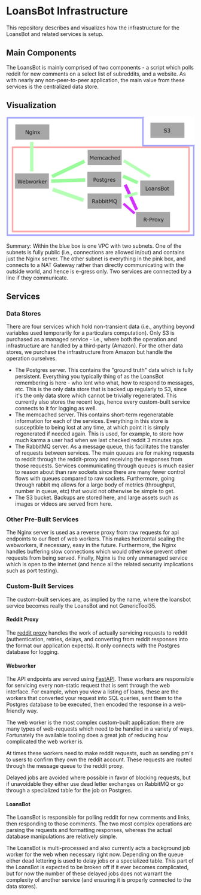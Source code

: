 # LoansBot Infrastructure

This repository describes and visualizes how the infrastructure for the
LoansBot and related services is setup.

## Main Components

The LoansBot is mainly comprised of two components - a script which polls
reddit for new comments on a select list of subreddits, and a website. As with
nearly any non-peer-to-peer application, the main value from these services is
the centralized data store.

## Visualization

![overview](overview.png)

Summary: Within the blue box is one VPC with two subnets. One of the subnets
is fully public (i.e., connections are allowed in/out) and contains just the
Nginx server. The other subnet is everything in the pink box, and connects
to a NAT Gateway rather than directly communicating with the outside world,
and hence is e-gress only. Two services are connected by a line if they
communicate.

## Services

### Data Stores

There are four services which hold non-transient data (i.e., anything beyond
variables used temporarily for a particulars computation). Only S3 is purchased
as a managed service - i.e., where both the operation and infrastructure are
handled by a third-party (Amazon). For the other data stores, we purchase the infrastructure from Amazon but handle the operation ourselves.

- The Postgres server. This contains the "ground truth" data which is fully
  persistent. Everything you typically thing of as the LoansBot remembering
  is here - who lent who what, how to respond to messages, etc. This is the
  only data store that is backed up regularly to S3, since it's the only data
  store which cannot be trivially regenerated. This currently also stores the
  recent logs, hence every custom-built service connects to it for logging as
  well.
- The memcached server. This contains short-term regeneratable information for
  each of the services. Everything in this store is susceptible to being lost
  at any time, at which point it is simply regenerated if needed again. This
  is used, for example, to store how much karma a user had when we last checked
  reddit 3 minutes ago.
- The RabbitMQ server. As a message queue, this facilitates the transfer of
  requests between services. The main queues are for making requests to reddit
  through the reddit-proxy and receiving the responses from those requests.
  Services communicating through queues is much easier to reason about than
  raw sockets since there are many fewer control flows with queues compared
  to raw sockets. Furthermore, going through rabbit mq allows for a large body
  of metrics (throughput, number in queue, etc) that would not otherwise be
  simple to get.
- The S3 bucket. Backups are stored here, and large assets such as images
  or videos are served from here.

### Other Pre-Built Services

The Nginx server is used as a reverse proxy from raw requests for api endpoints
to our fleet of web workers. This makes horizontal scaling the webworkers, if
necessary, easy in the future. Furthermore, the Nginx handles buffering slow
connections which would otherwise prevent other requests from being served.
Finally, Nginx is the only unmanaged service which is open to the internet
(and hence all the related security implications such as port testing).

### Custom-Built Services

The custom-built services are, as implied by the name, where the loansbot
service becomes really the LoansBot and not GenericTool35.

#### Reddit Proxy

The [reddit proxy](https://github.com/LoansBot/reddit-proxy) handles the
work of actually servicing requests to reddit (authentication, retries, delays,
and converting from reddit responses into the format our application expects).
It only connects with the Postgres database for logging.

#### Webworker

The API endpoints are served using [FastAPI](https://fastapi.tiangolo.com/).
These workers are responsible for servicing every non-static request that is
sent through the web interface. For example, when you view a listing of loans,
these are the workers that converted your request into SQL queries, sent them
to the Postgres database to be executed, then encoded the response in a web-
friendly way.

The web worker is the most complex custom-built application: there are many
types of web-requests which need to be handled in a variety of ways.
Fortunately the available tooling does a great job of reducing how complicated
the web worker is.

At times these workers need to make reddit requests, such as sending pm's to
users to confirm they own the reddit account. These requests are routed through
the message queue to the reddit proxy.

Delayed jobs are avoided where possible in favor of blocking requests, but if
unavoidable they either use dead letter exchanges on RabbitMQ or go through a
specialized table for the job on Postgres.

#### LoansBot

The LoansBot is responsible for polling reddit for new comments and links, then
responding to those comments. The two most complex operations are parsing the
requests and formatting responses, whereas the actual database manipulations
are relatively simple.

The LoansBot is multi-processed and also currently acts a background job worker
for the web when necessary right now. Depending on the queue either dead
lettering is used to delay jobs or a specialized table. This part of the
LoansBot is expected to be broken off if it ever becomes complicated, but for
now the number of these delayed jobs does not warrant the complexity of another
service (and ensuring it is properly connected to the data stores).
